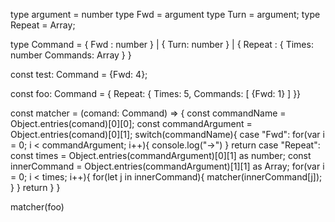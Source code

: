type argument = number
type Fwd = argument
type Turn = argument;
type Repeat<T> = Array<T>;

type Command = 
      { Fwd : number }
    | { Turn: number }
    | { Repeat : {
            Times: number
            Commands: Array<Command>
        } 
      }

const test: Command = {Fwd: 4};

 const foo: Command = 
    { Repeat: { Times: 5,
        Commands: [
            {Fwd: 1}
        ]
    }}


const matcher = (comand: Command) => {
    const commandName = Object.entries(comand)[0][0];
    const commandArgument = Object.entries(comand)[0][1];
    switch(commandName){
            case "Fwd":
                for(var i = 0; i < commandArgument; i++){
                    console.log("->")
                }
                return
            case "Repeat":
                const times = Object.entries(commandArgument)[0][1] as number;
                const innerCommand = Object.entries(commandArgument)[1][1] as Array<Command>;
                for(var i = 0; i < times; i++){
                    for(let j in innerCommand){
                        matcher(innerCommand[j]);
                    }
                }
                return
    }
}

matcher(foo)
